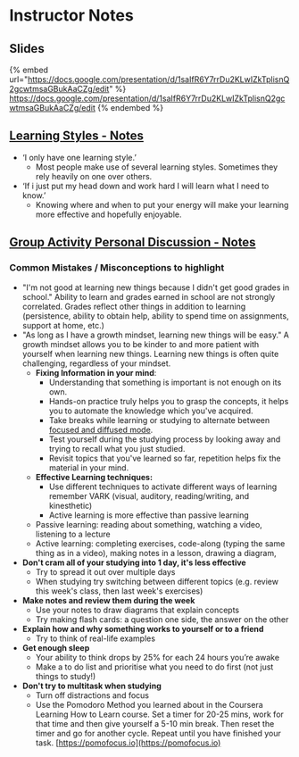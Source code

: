 # Instructor Notes

## **Slides**

{% embed url="https://docs.google.com/presentation/d/1saIfR6Y7rrDu2KLwIZkTplisnQ2gcwtmsaGBukAaCZg/edit" %}
https://docs.google.com/presentation/d/1saIfR6Y7rrDu2KLwIZkTplisnQ2gcwtmsaGBukAaCZg/edit
{% endembed %}

## ****[**Learning Styles - Notes**](lesson.md#learning-styles)****

* ‘I only have one learning style.’
  * Most people make use of several learning styles. Sometimes they rely heavily on one over others.
* ‘If i just put my head down and work hard I will learn what I need to know.’
  * Knowing where and when to put your energy will make your learning more effective and hopefully enjoyable.&#x20;

## ****[**Group Activity Personal Discussion - Notes**](lesson.md#group-activity-personal-discussion-15-mins)****

### **Common Mistakes / Misconceptions to highlight**

* "I'm not good at learning new things because I didn't get good grades in school." Ability to learn and grades earned in school are not strongly correlated. Grades reflect other things in addition to learning (persistence, ability to obtain help, ability to spend time on assignments, support at home, etc.)
* "As long as I have a growth mindset, learning new things will be easy." A growth mindset allows you to be kinder to and more patient with yourself when learning new things. Learning new things is often quite challenging, regardless of your mindset.
  * **Fixing Information in your mind**:
    * Understanding that something is important is not enough on its own.   &#x20;
    * Hands-on practice truly helps you to grasp the concepts, it helps you to automate the knowledge which you've acquired.
    * Take breaks while learning or studying to alternate between [focused and diffused mode](https://www.7pace.com/blog/focused-vs-diffuse-thinking).
    * Test yourself during the studying process by looking away and trying to recall what you just studied.
    * Revisit topics that you've learned so far, repetition helps fix the material in your mind.
  * **Effective Learning techniques:**
    * Use different techniques to activate different ways of learning remember VARK (visual, auditory, reading/writing, and kinesthetic)
    * Active learning is more effective than passive learning
  * Passive learning: reading about something, watching a video, listening to a lecture
  * Active learning: completing exercises, code-along (typing the same thing as in a video), making notes in a lesson, drawing a diagram,&#x20;
* **Don't cram all of your studying into 1 day, it's less effective**
  * Try to spread it out over multiple days
  * When studying try switching between different topics (e.g. review this week's class, then last week's exercises)
* **Make notes and review them during the week**
  * Use your notes to draw diagrams that explain concepts
  * Try making flash cards: a question one side, the answer on the other
* **Explain how and why something works to yourself or to a friend**
  * Try to think of real-life examples
* **Get enough sleep**
  * Your ability to think drops by 25% for each 24 hours you’re awake
  * Make a to do list and prioritise what you need to do first (not just things to study!)
* **Don't try to multitask when studying**
  * Turn off distractions and focus
  * Use the Pomodoro Method you learned about in the Coursera Learning How to Learn course. Set a timer for 20-25 mins, work for that time and then give yourself a 5-10 min break. Then reset the timer and go for another cycle. Repeat until you have finished your task.  [https://pomofocus.io](https://pomofocus.io)
